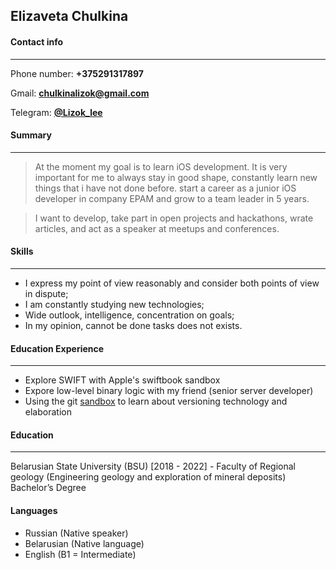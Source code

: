 ## Elizaveta Chulkina 

#### Contact info
---
Phone number: **+375291317897**

Gmail: **[chulkinalizok@gmail.com](mailto:chulkinalizok@gmail.com)**

Telegram: **[@Lizok_lee](https://t.me/Lizok_lee)**

#### Summary
---
> At the moment my goal is to learn iOS development. It is very important for me to always stay in good shape, constantly learn new things that i have not done before. start a career as a junior iOS developer in company EPAM and grow to a team leader in 5 years.

> I want to develop, take part in open projects and hackathons, wrate articles, and act as a speaker at meetups and conferences.


#### Skills
---
- I express my point of view reasonably and consider both points of view in dispute;
- I am constantly studying new technologies;
- Wide outlook, intelligence, concentration on goals;
- In my opinion, cannot be done tasks does not exists. 


#### Education Experience
---
- Explore SWIFT with Apple's swiftbook sandbox
- Expore low-level binary logic with my friend (senior server developer)
- Using the git [sandbox](https://learngitbranching.js.org/?locale=ru_RU) to learn about versioning technology and elaboration


#### Education
---
Belarusian State University (BSU) [2018 - 2022] - Faculty of Regional geology (Engineering geology and exploration of mineral deposits) Bachelor’s Degree

#### Languages
- Russian (Native speaker)
- Belarusian (Native language)
- English (B1 = Intermediate)
